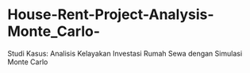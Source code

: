 # House-Rent-Project-Analysis-Monte_Carlo-
Studi Kasus: Analisis Kelayakan Investasi Rumah Sewa dengan Simulasi Monte Carlo
